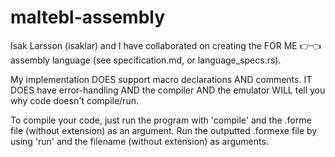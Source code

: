 # maltebl-assembly

Isak Larsson (isaklar) and I have collaborated on creating the FOR ME 👉👈 assembly language (see specification.md, or language_specs.rs).

My implementation DOES support macro declarations AND comments. IT DOES have error-handling AND the compiler AND the emulator WILL tell you why code doesn't compile/run.

To compile your code, just run the program with 'compile' and the .forme file (without extension) as an argument. Run the outputted .formexe file by using 'run' and the filename (without extension) as arguments.
